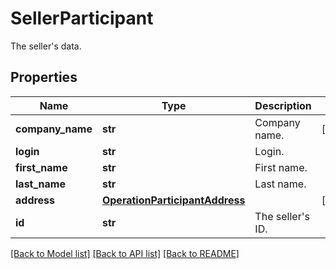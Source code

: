 # SellerParticipant

The seller's data.
## Properties
Name | Type | Description | Notes
------------ | ------------- | ------------- | -------------
**company_name** | **str** | Company name. | [optional] 
**login** | **str** | Login. | 
**first_name** | **str** | First name. | 
**last_name** | **str** | Last name. | 
**address** | [**OperationParticipantAddress**](OperationParticipantAddress.md) |  | [optional] 
**id** | **str** | The seller&#39;s ID. | 

[[Back to Model list]](../README.md#documentation-for-models) [[Back to API list]](../README.md#documentation-for-api-endpoints) [[Back to README]](../README.md)


